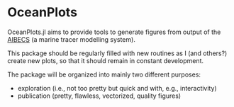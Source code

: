 # OceanPlots

OceanPlots.jl aims to provide tools to generate figures from output of the [AIBECS](https://github.com/briochemc/AIBECS.jl) (a marine tracer modelling system).

This package should be regularly filled with new routines as I (and others?) create new plots, so that it should remain in constant development. 

The package will be organized into mainly two different purposes:
- exploration (i.e., not too pretty but quick and with, e.g., interactivity)
- publication (pretty, flawless, vectorized, quality figures)


